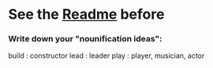 # See the [Readme](...) before

### Write down your "nounification ideas":

build           : constructor
lead            : leader
play            : player, musician, actor

